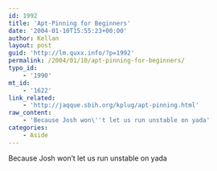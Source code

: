 ```yaml
---
id: 1992
title: 'Apt-Pinning for Beginners'
date: '2004-01-10T15:55:23+00:00'
author: Kellan
layout: post
guid: 'http://lm.quxx.info/?p=1992'
permalink: /2004/01/10/apt-pinning-for-beginners/
typo_id:
    - '1990'
mt_id:
    - '1622'
link_related:
    - 'http://jaqque.sbih.org/kplug/apt-pinning.html'
raw_content:
    - 'Because Josh won\''t let us run unstable on yada'
categories:
    - Aside
---
```


Because Josh won’t let us run unstable on yada